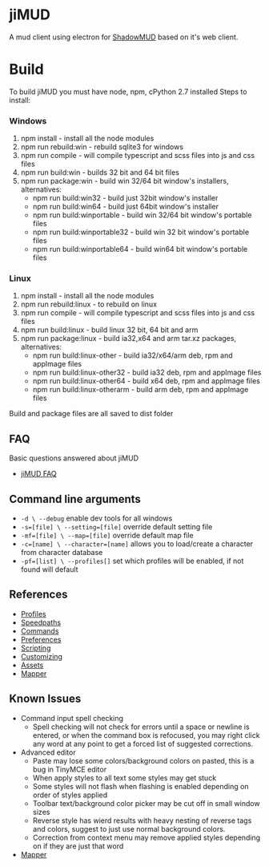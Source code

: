 # jiMUD

A mud client using electron for [ShadowMUD](http://www.shadowmud.com) based on it's web client.

# Build
  To build jiMUD you must have node, npm, cPython 2.7 installed
  Steps to install:
### Windows
1. npm install - install all the node modules
2. npm run rebuild:win - rebuild sqlite3 for windows
3. npm run compile - will compile typescript and scss files into js and css files
4. npm run build:win - builds 32 bit and 64 bit files
5. npm run package:win - build win 32/64 bit window's installers, alternatives:
    - npm run build:win32 - build just 32bit window's installer
    - npm run build:win64 - build just 64bit window's installer
    - npm run build:winportable - build win 32/64 bit window's portable files
    - npm run build:winportable32 - build win 32 bit window's portable files
    - npm run build:winportable64 - build win64 bit window's portable files

### Linux
1. npm install - install all the node modules
2. npm run rebuild:linux - to rebuild on linux
3. npm run compile - will compile typescript and scss files into js and css files
4. npm run build:linux - build linux 32 bit, 64 bit and arm
5. npm run package:linux - build ia32,x64 and arm tar.xz packages, alternatives:
    - npm run build:linux-other - build ia32/x64/arm deb, rpm and appImage files
    - npm run build:linux-other32 - build ia32 deb, rpm and appImage files
    - npm run build:linux-other64 - build x64 deb, rpm and appImage files
    - npm run build:linux-otherarm - build arm deb, rpm and appImage files

Build and package files are all saved to dist folder

## FAQ
Basic questions answered about jiMUD
- [jiMUD FAQ](faq.md)

## Command line arguments
- `-d \ --debug` enable dev tools for all windows
- `-s=[file] \ --setting=[file]` override default setting file
- `-mf=[file] \ --map=[file]` override default map file
- `-c=[name] \ --character=[name]` allows you to load/create a character from character database
- `-pf=[list] \ --profiles[]` set which profiles will be enabled, if not found will default

## References
- [Profiles](profiles.md)
- [Speedpaths](speedpaths.md)
- [Commands](commands.md)
- [Preferences](preferences.md)
- [Scripting](scripting.md)
- [Customizing](customizing.md)
- [Assets](assets.md)
- [Mapper](mapper.md)

## Known Issues
- Command input spell checking
  - Spell checking will not check for errors until a space or newline is entered, or when the command box is refocused, you may right click any word at any point to get a forced list of suggested corrections.
- Advanced editor 
  - Paste may lose some colors/background colors on pasted, this is a bug in TinyMCE editor
  - When apply styles to all text some styles may get stuck  
  - Some styles will not flash when flashing is enabled depending on order of styles applied
  - Toolbar text/background color picker may be cut off in small window sizes
  - Reverse style has wierd results with heavy nesting of reverse tags and colors, suggest to just use normal background colors.
  - Correction from context menu may remove applied styles depending on if they are just that word
- [Mapper](mapper.md#know-issues)
